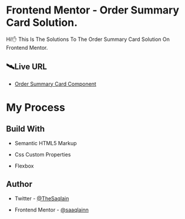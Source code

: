 # Frontend Mentor - Order Summary Card Solution.

Hi!✋ This Is The Solutions To The Order Summary Card Solution On Frontend Mentor.

## 🛰Live URL

 - [ Order Summary Card Component](https://saaqlainn.github.io/FrontEnd-Tasks/Order%20summary%20Card)


# My Process

## Build With

- Semantic HTML5 Markup

- Css Custom Properties

- Flexbox


## Author

- Twitter - [@TheSaqlain](https://twitter.com/TheSaqlain)

- Frontend Mentor - [@saaqlainn](https://www.frontendmentor.io/home)
